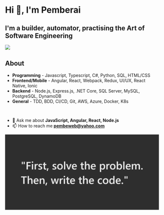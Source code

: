 # Hi 👋, I'm Pemberai

## I'm a builder, automator, practising the Art of Software Engineering

<div>
  <a class="header-badge" target="_blank" href="https://www.linkedin.com/in/pemberaisweto/">
    <img src="https://img.shields.io/badge/style--5eba00.svg?label=LinkedIn&logo=linkedin&style=social">
  </a>
</div>
  
## About

* **Programming** - Javascript, Typescript, C#, Python, SQL, HTML/CSS 
* **Frontend/Mobile** - Angular, React, Webpack, Redux, UI/UX, React Native, Ionic 
* **Backend** - Node.js, Express.js, .NET Core, SQL Server, MySQL, PostgreSQL, DynamoDB 
* **General** - TDD, BDD, CI/CD, Git, AWS, Azure, Docker, K8s 

<br />

- 💬 Ask me about **JavaScript, Angular, React, Node.js**
- 📫 How to reach me **pembeweb@yahoo.com**

![alt "First, solve the problem. Then, write the code."](quote.png)
